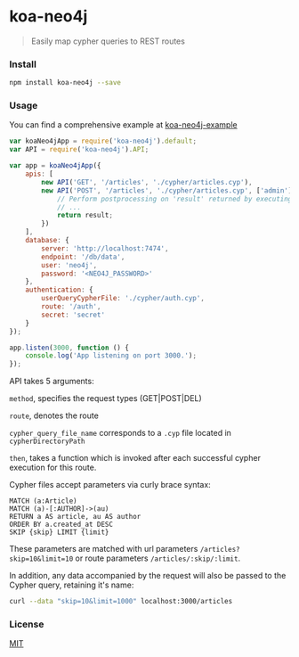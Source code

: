 # koa-neo4j
> Easily map cypher queries to REST routes

### Install
```bash
npm install koa-neo4j --save
```

### Usage
You can find a comprehensive example at [koa-neo4j-example](https://github.com/satratech/koa-neo4j-example) 
```javascript
var koaNeo4jApp = require('koa-neo4j').default;
var API = require('koa-neo4j').API;

var app = koaNeo4jApp({
    apis: [
        new API('GET', '/articles', './cypher/articles.cyp'),
        new API('POST', '/articles', './cypher/articles.cyp', ['admin'], function (result) {
            // Perform postprocessing on 'result' returned by executing the cypher query
            // ...
            return result;
        })
    ],
    database: {
        server: 'http://localhost:7474',
        endpoint: '/db/data',
        user: 'neo4j',
        password: '<NEO4J_PASSWORD>'
    },
    authentication: {
        userQueryCypherFile: './cypher/auth.cyp',
        route: '/auth',
        secret: 'secret'
    }
});

app.listen(3000, function () {
    console.log('App listening on port 3000.');
});

```

API takes 5 arguments:

`method`, specifies the request types (GET|POST|DEL)

`route`, denotes the route

`cypher_query_file_name` corresponds to a `.cyp` file located in `cypherDirectoryPath`

`then`, takes a function which is invoked after each successful cypher execution for this route.

Cypher files accept parameters via curly brace syntax:
```cypher
MATCH (a:Article)
MATCH (a)-[:AUTHOR]->(au)
RETURN a AS article, au AS author
ORDER BY a.created_at DESC
SKIP {skip} LIMIT {limit}
```

These parameters are matched with url parameters `/articles?skip=10&limit=10` or route parameters `/articles/:skip/:limit`.

In addition, any data accompanied by the request will also be passed to the Cypher query, retaining it's name:
```bash
curl --data "skip=10&limit=1000" localhost:3000/articles
```

### License
[MIT](https://github.com/satratech/koa-neo4j/blob/master/LICENSE)
